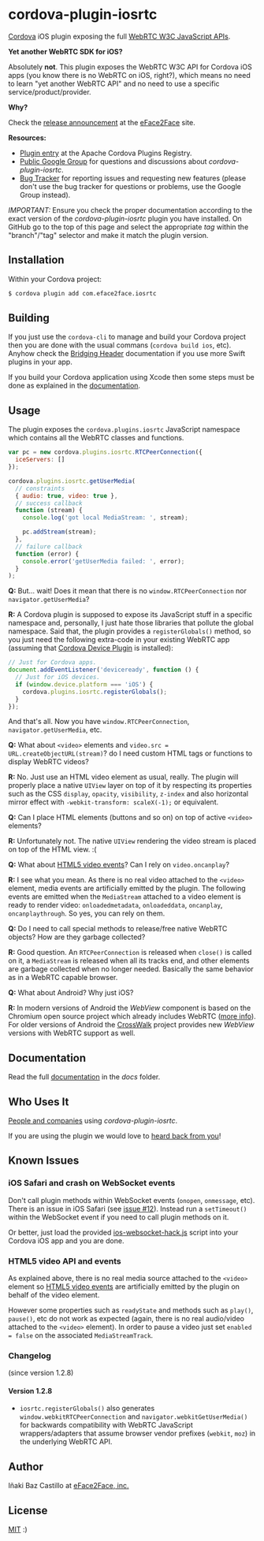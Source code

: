 # cordova-plugin-iosrtc

[Cordova](http://cordova.apache.org/) iOS plugin exposing the full [WebRTC W3C JavaScript APIs](http://www.w3.org/TR/webrtc/).

**Yet another WebRTC SDK for iOS?**

Absolutely **not**. This plugin exposes the WebRTC W3C API for Cordova iOS apps (you know there is no WebRTC on iOS, right?), which means no need to learn "yet another WebRTC API" and no need to use a specific service/product/provider. 

**Why?**

Check the [release announcement](https://eface2face.com/blog/cordova-plugin-iosrtc.html) at the [eFace2Face](https://eface2face.com) site.

**Resources:**

* [Plugin entry](http://plugins.cordova.io/#/package/com.eface2face.iosrtc) at the Apache Cordova Plugins Registry.
* [Public Google Group](https://groups.google.com/forum/?hl=es#!forum/cordova-plugin-iosrtc) for questions and discussions about *cordova-plugin-iosrtc*.
* [Bug Tracker](https://github.com/eface2face/cordova-plugin-iosrtc/issues) for reporting issues and requesting new features (please don't use the bug tracker for questions or problems, use the Google Group instead).

*IMPORTANT:* Ensure you check the proper documentation according to the exact version of the *cordova-plugin-iosrtc* plugin you have installed. On GitHub go to the top of this page and select the appropriate *tag* within the "branch"/"tag" selector and make it match the plugin version.


## Installation

Within your Cordova project:

```bash
$ cordova plugin add com.eface2face.iosrtc
```


## Building

If you just use the `cordova-cli` to manage and build your Cordova project then you are done with the usual commans (`cordova build ios`, etc). Anyhow check the [Bridging Header](https://github.com/eface2face/cordova-plugin-iosrtc/blob/master/docs/Building.md#bridging-header) documentation if you use more Swift plugins in your app.

If you build your Cordova application using Xcode then some steps must be done as explained in the [documentation](https://github.com/eface2face/cordova-plugin-iosrtc/blob/master/docs/Building.md).


## Usage

The plugin exposes the `cordova.plugins.iosrtc` JavaScript namespace which contains all the WebRTC classes and functions.

```javascript
var pc = new cordova.plugins.iosrtc.RTCPeerConnection({
  iceServers: []
});

cordova.plugins.iosrtc.getUserMedia(
  // constraints
  { audio: true, video: true },
  // success callback
  function (stream) {
    console.log('got local MediaStream: ', stream);

    pc.addStream(stream);
  },
  // failure callback
  function (error) {
    console.error('getUserMedia failed: ', error);
  }
);
```

**Q:** But... wait! Does it mean that there is no `window.RTCPeerConnection` nor `navigator.getUserMedia`?

**R:** A Cordova plugin is supposed to expose its JavaScript stuff in a specific namespace and, personally, I just hate those libraries that pollute the global namespace. Said that, the plugin provides a `registerGlobals()` method, so you just need the following extra-code in your existing WebRTC app (assuming that [Cordova Device Plugin](http://plugins.cordova.io/#/package/org.apache.cordova.device) is installed):

```javascript
// Just for Cordova apps.
document.addEventListener('deviceready', function () {
  // Just for iOS devices.
  if (window.device.platform === 'iOS') {
    cordova.plugins.iosrtc.registerGlobals();
  }
});
```

And that's all. Now you have `window.RTCPeerConnection`, `navigator.getUserMedia`, etc.

**Q:** What about `<video>` elements and `video.src = URL.createObjectURL(stream)`? do I need custom HTML tags or functions to display WebRTC videos?

**R:** No. Just use an HTML video element as usual, really. The plugin will properly place a native `UIView` layer on top of it by respecting its properties such as the CSS `display`, `opacity`, `visibility`, `z-index` and also horizontal mirror effect with `-webkit-transform: scaleX(-1);` or equivalent.

**Q:** Can I place HTML elements (buttons and so on) on top of active `<video>` elements?

**R:** Unfortunately not. The native `UIView` rendering the video stream is placed on top of the HTML view. :(

**Q:** What about [HTML5 video events](https://developer.mozilla.org/en-US/docs/Web/Guide/Events/Media_events)? Can I rely on `video.oncanplay`?

**R:** I see what you mean. As there is no real video attached to the `<video>` element, media events are artificially emitted by the plugin. The following events are emitted when the `MediaStream` attached to a video element is ready to render video: `onloadedmetadata`, `onloadeddata`, `oncanplay`, `oncanplaythrough`. So yes, you can rely on them.

**Q:** Do I need to call special methods to release/free native WebRTC objects? How are they garbage collected?

**R:** Good question. An `RTCPeerConnection` is released when `close()` is called on it, a `MediaStream` is released when all its tracks end, and other elements are garbage collected when no longer needed. Basically the same behavior as in a WebRTC capable browser.

**Q:** What about Android? Why just iOS?

**R:** In modern versions of Android the *WebView* component is based on the Chromium open source project which already includes WebRTC ([more info](https://developer.chrome.com/multidevice/webview/overview)). For older versions of Android the [CrossWalk](https://crosswalk-project.org) project provides new *WebView* versions with WebRTC support as well.


## Documentation

Read the full [documentation](https://github.com/eface2face/cordova-plugin-iosrtc/blob/master/docs/index.md) in the *docs* folder.


## Who Uses It

[People and companies](https://github.com/eface2face/cordova-plugin-iosrtc/blob/master/WHO_USES_IT.md) using *cordova-plugin-iosrtc*.

If you are using the plugin we would love to [heard back from you](https://github.com/eface2face/cordova-plugin-iosrtc/blob/master/WHO_USES_IT.md)!


## Known Issues


### iOS Safari and crash on WebSocket events

Don't call plugin methods within WebSocket events (`onopen`, `onmessage`, etc). There is an issue in iOS Safari (see [issue #12](https://github.com/eface2face/cordova-plugin-iosrtc/issues/12)). Instead run a `setTimeout()` within the WebSocket event if you need to call plugin methods on it.

Or better, just load the provided [ios-websocket-hack.js](https://github.com/eface2face/cordova-plugin-iosrtc/blob/master/extra/ios-websocket-hack.js) script into your Cordova iOS app and you are done.


### HTML5 video API and events

As explained above, there is no real media source attached to the `<video>` element so [HTML5 video events](https://developer.mozilla.org/en-US/docs/Web/Guide/Events/Media_events) are artificially emitted by the plugin on behalf of the video element.

However some properties such as `readyState` and methods such as `play()`, `pause()`, etc do not work as expected (again, there is no real audio/video attached to the `<video>` element). In order to pause a video just set `enabled = false` on the associated `MediaStreamTrack`.


### Changelog

(since version 1.2.8)

#### Version 1.2.8

* `iosrtc.registerGlobals()` also generates `window.webkitRTCPeerConnection` and `navigator.webkitGetUserMedia()` for backwards compatibility with WebRTC JavaScript wrappers/adapters that assume browser vendor prefixes (`webkit`, `moz`) in the underlying WebRTC API.


## Author

Iñaki Baz Castillo at [eFace2Face, inc.](https://eface2face.com)


## License

[MIT](./LICENSE) :)

